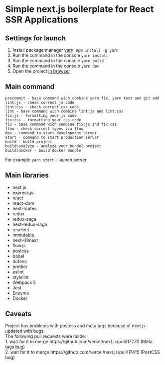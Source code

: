 <h1>Simple next.js boilerplate for React SSR Applications</h1>

Settings for launch
-----------------------------------

1. Install package manager [yarn](https://yarnpkg.com/).
```npm install -g yarn```
2. Run the command in the console ```yarn install```
3. Run the command in the console ```yarn build```
4. Run the command in the console ```yarn dev```
5. Open the project [in browser](http://localhost:3000)


Main command
-----------------------------------

```
precommit - base command wich combine yarn fix, yarn test and git add
lint:js - check correct js code
lint:css - check correct css code
lint - base command wich combine lint:js and lint:css
fix:js - formatting your js code
fix:css - formatting your css code
fix - base command wich combine fix:js and fix:css
flow - check correct types via flow
dev - command to start development server
start - command to start production server
build - build project
build:analyze - analyze your bundel project
build:docker - build docker bundle
```

For example ```yarn start``` - launch server

Main libraries
 -----------------------------------
- next.js
- express.js
- react
- react-dom
- next-routes
- redux
- redux-saga
- next-redux-saga
- reselect
- immutable
- next-i18next
- flow.js
- postcss
- babel
- dotenv
- prettier
- eslint
- stylelint
- Webpack 5
- Jest
- Enzyme
- Docker

<h2>Caveats</h2>
Project has problems with postcss and meta tags because of next.js updated with bugs.
<br>
The following pull requests were made:
<br>
1. wait for it to merge https://github.com/vercel/next.js/pull/17770 (Meta tags bug)
<br>
2. wait for it to merge https://github.com/vercel/next.js/pull/17415 (PostCSS bug)


